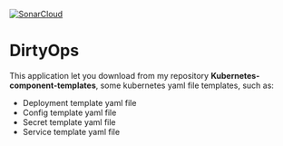[![SonarCloud](https://sonarcloud.io/images/project_badges/sonarcloud-white.svg)](https://sonarcloud.io/dashboard?id=FrancescoDiSalesGithub_DirtyOps)
# DirtyOps 

This application let you download from my repository **Kubernetes-component-templates**, some kubernetes yaml file templates, such as:

* Deployment template yaml file
* Config template yaml file
* Secret template yaml file
* Service template yaml file


